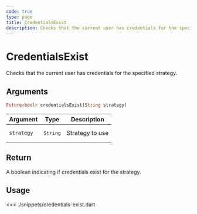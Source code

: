 ```yaml
---
code: true
type: page
title: CredentialsExist
description: Checks that the current user has credentials for the specified strategy.
---
```


# CredentialsExist

Checks that the current user has credentials for the specified strategy.

## Arguments

```dart
Future<bool> credentialsExist(String strategy)
```

| Argument   | Type              | Description     |
|------------|-------------------|-----------------|
| `strategy` | <pre>String</pre> | Strategy to use |

## Return

A boolean indicating if credentials exist for the strategy.

## Usage

<<< ./snippets/credentials-exist.dart
